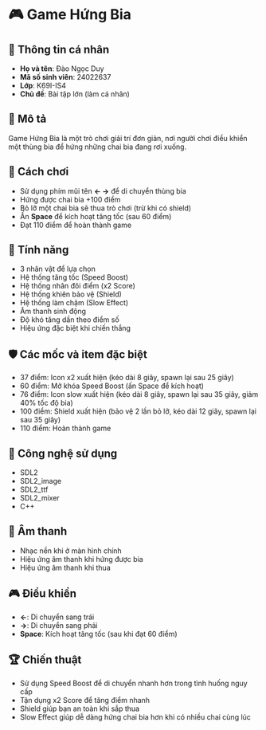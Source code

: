 # 🎮 Game Hứng Bia

## 📝 Thông tin cá nhân
- **Họ và tên**: Đào Ngọc Duy  
- **Mã số sinh viên**: 24022637  
- **Lớp**: K69I-IS4  
- **Chủ đề**: Bài tập lớn (làm cá nhân)  

## 📝 Mô tả
Game Hứng Bia là một trò chơi giải trí đơn giản, nơi người chơi điều khiển một thùng bia để hứng những chai bia đang rơi xuống. 

## 🎯 Cách chơi
- Sử dụng phím mũi tên **← →** để di chuyển thùng bia
- Hứng được chai bia +100 điểm
- Bỏ lỡ một chai bia sẽ thua trò chơi (trừ khi có shield)
- Ấn **Space** để kích hoạt tăng tốc (sau 60 điểm)
- Đạt 110 điểm để hoàn thành game

## 🎨 Tính năng
- 3 nhân vật để lựa chọn
- Hệ thống tăng tốc (Speed Boost)
- Hệ thống nhân đôi điểm (x2 Score)
- Hệ thống khiên bảo vệ (Shield)
- Hệ thống làm chậm (Slow Effect)
- Âm thanh sinh động
- Độ khó tăng dần theo điểm số
- Hiệu ứng đặc biệt khi chiến thắng

## 🛡️ Các mốc và item đặc biệt
- 37 điểm: Icon x2 xuất hiện (kéo dài 8 giây, spawn lại sau 25 giây)
- 60 điểm: Mở khóa Speed Boost (ấn Space để kích hoạt)
- 76 điểm: Icon slow xuất hiện (kéo dài 8 giây, spawn lại sau 35 giây, giảm 40% tốc độ bia)
- 100 điểm: Shield xuất hiện (bảo vệ 2 lần bỏ lỡ, kéo dài 12 giây, spawn lại sau 35 giây)
- 110 điểm: Hoàn thành game

## 🔧 Công nghệ sử dụng
- SDL2
- SDL2_image 
- SDL2_ttf
- SDL2_mixer
- C++

## 🎵 Âm thanh
- Nhạc nền khi ở màn hình chính
- Hiệu ứng âm thanh khi hứng được bia
- Hiệu ứng âm thanh khi thua

## 🎮 Điều khiển
- **←**: Di chuyển sang trái
- **→**: Di chuyển sang phải 
- **Space**: Kích hoạt tăng tốc (sau khi đạt 60 điểm)

## 🏆 Chiến thuật
- Sử dụng Speed Boost để di chuyển nhanh hơn trong tình huống nguy cấp
- Tận dụng x2 Score để tăng điểm nhanh
- Shield giúp bạn an toàn khi sắp thua
- Slow Effect giúp dễ dàng hứng chai bia hơn khi có nhiều chai cùng lúc
